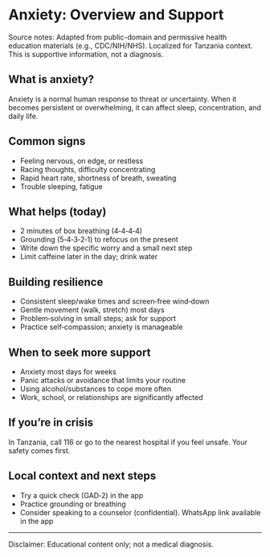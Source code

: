 # Anxiety: Overview and Support

Source notes: Adapted from public-domain and permissive health education materials (e.g., CDC/NIH/NHS). Localized for Tanzania context. This is supportive information, not a diagnosis.

## What is anxiety?
Anxiety is a normal human response to threat or uncertainty. When it becomes persistent or overwhelming, it can affect sleep, concentration, and daily life.

## Common signs
- Feeling nervous, on edge, or restless
- Racing thoughts, difficulty concentrating
- Rapid heart rate, shortness of breath, sweating
- Trouble sleeping, fatigue

## What helps (today)
- 2 minutes of box breathing (4‑4‑4‑4)
- Grounding (5‑4‑3‑2‑1) to refocus on the present
- Write down the specific worry and a small next step
- Limit caffeine later in the day; drink water

## Building resilience
- Consistent sleep/wake times and screen‑free wind‑down
- Gentle movement (walk, stretch) most days
- Problem‑solving in small steps; ask for support
- Practice self‑compassion; anxiety is manageable

## When to seek more support
- Anxiety most days for weeks
- Panic attacks or avoidance that limits your routine
- Using alcohol/substances to cope more often
- Work, school, or relationships are significantly affected

## If you’re in crisis
In Tanzania, call 116 or go to the nearest hospital if you feel unsafe. Your safety comes first.

## Local context and next steps
- Try a quick check (GAD‑2) in the app
- Practice grounding or breathing
- Consider speaking to a counselor (confidential). WhatsApp link available in the app

---
Disclaimer: Educational content only; not a medical diagnosis.